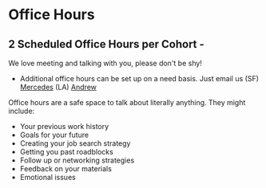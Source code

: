 # Office Hours 

## **2 Scheduled Office Hours per Cohort** - 

We love meeting and talking with you, please don't be shy! 
- Additional office hours can be set up on a need basis. Just email us (SF) [Mercedes](mailto:mjenkins@ga.co) (LA) [Andrew](mailto:andrew.kumar@ga.co)

Office hours are a safe space to talk about literally anything. They might include:
- Your previous work history 
- Goals for your future 
- Creating your job search strategy 
- Getting you past roadblocks 
- Follow up or networking strategies 
- Feedback on your materials 
- Emotional issues
















